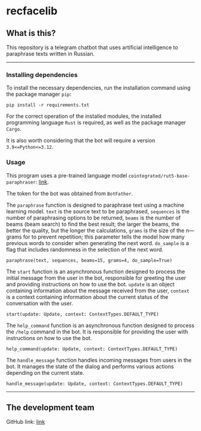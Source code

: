 # recfacelib #

## What is this? ##
This repository is a telegram chatbot that uses artificial intelligence to paraphrase texts written in Russian.


----------


### Installing dependencies ###


To install the necessary dependencies, run the installation command using the package manager `pip`:

    pip install -r requirements.txt


For the correct operation of the installed modules, the installed programming language `Rust` is required, as well as the package manager `Cargo`.


It is also worth considering that the bot will require a version `3.9<=Python<=3.12`.


### Usage ###


This program uses a pre-trained language model `cointegrated/rut5-base-paraphraser`: [link](https://huggingface.co/cointegrated/rut5-base-paraphraser).


The token for the bot was obtained from `BotFather`.


The `paraphrase` function is designed to paraphrase text using a machine learning model. `text` is the source text to be paraphrased, `sequences` is the number of paraphrasing options to be returned, `beams` is the number of beams (beam search) to find the best result; the larger the beams, the better the quality, but the longer the calculations, `grams` is the size of the n—grams for to prevent repetition; this parameter tells the model how many previous words to consider when generating the next word. `do_sample` is a flag that includes randomness in the selection of the next word.

    paraphrase(text, sequences, beams=15, grams=4, do_sample=True)


The `start` function is an asynchronous function designed to process the initial message from the user in the bot, responsible for greeting the user and providing instructions on how to use the bot. `update` is an object containing information about the message received from the user, `context` is a context containing information about the current status of the conversation with the user.

    start(update: Update, context: ContextTypes.DEFAULT_TYPE)


The `help_command` function is an asynchronous function designed to process the `/help` command in the bot. It is responsible for providing the user with instructions on how to use the bot.

    help_command(update: Update, context: ContextTypes.DEFAULT_TYPE)


The `handle_message` function handles incoming messages from users in the bot. It manages the state of the dialog and performs various actions depending on the current state.

    handle_message(update: Update, context: ContextTypes.DEFAULT_TYPE)


----------


## The development team ##
GitHub link: [link](https://github.com/H1merka)